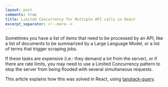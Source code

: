 ```yaml
---
layout: post
comments: true
title: Limited Concurrency for Multiple API calls in React
excerpt_separator: <!--more-->
---
```


Sometimes you have a list of items that need to be processed by an API, like a list of documents to be summarized by a Large Language Model, or a list of terms that trigger scraping jobs.

If these tasks are expensive (i.e.: they demand a lot from the server), or if there are rate limits, you may need to use a Limited Concurrency pattern to stop the server from being flooded with several simultaneous requests.

This article explains how this was solved in React, using [tanstack-query](https://tanstack.com/query/latest).

<!--more-->
